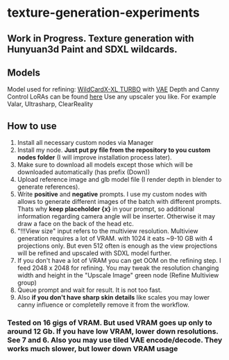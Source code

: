 # texture-generation-experiments

## Work in Progress. Texture generation with Hunyuan3d Paint and SDXL wildcards.

## Models 
Model used for refining: [WildCardX-XL TURBO](https://civitai.com/models/293331/wildcardx-xl-turbo) with [VAE](https://civitai.com/models/296576/sdxl-vae)
Depth and Canny Control LoRAs can be found [here](https://huggingface.co/stabilityai/control-lora/tree/main)
Use any upscaler you like. For example Valar, Ultrasharp, ClearReality

## How to use
1. Install all necessary custom nodes via Manager
2. Install my node. **Just put py file from the repository to you custom nodes folder** (I will improve installation process later).
3. Make sure to download all models except those which will be downloaded automatically (has prefix (Down))
4. Upload reference image and glb model file (I render depth in blender to generate references).
5. Write **positive** and **negative** prompts. I use my custom nodes with allows to generate different images of the batch with different prompts. Thats why **keep placeholder {x}** in your prompt, so additional information regarding camera angle will be inserter. Otherwise it may draw a face on the back of the head etc.
6. "!!!View size" input refers to the multiview resolution. Multiview generation requires a lot of VRAM. with 1024 it eats ~9-10 GB with 4 projections only. But even 512 often is enough as the view projections will be refined and upscaled with SDXL model further.
7. If you don't have a lot of VRAM you can get OOM on the refining step. I feed 2048 x 2048 for refining. You may tweak the resolution changing width and height in the "Upscale Image" green node (Refine Multiview group)
8. Queue prompt and wait for result. It is not too fast.
9. Also **if you don't have sharp skin details** like scales you may lower canny influence or completelly remove it from the workflow.


### Tested on 16 gigs of VRAM. But used VRAM goes up only to around 12 Gb. If you have low VRAM, lower down resolutions. See 7 and 6. Also you may use tiled VAE encode/decode. They works much slower, but lower down VRAM usage

